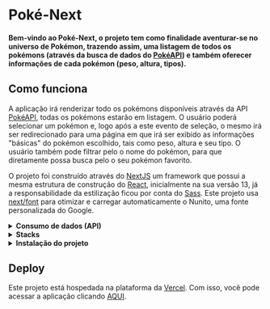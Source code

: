 # Poké-Next

#### Bem-vindo ao Poké-Next, o projeto tem como finalidade aventurar-se no universo de Pokémon, trazendo assim, uma listagem de todos os pokémons (através da busca de dados do [PokéAPI](https://pokeapi.co/docs/v2)) e também oferecer informações de cada pokémon (peso, altura, tipos).

## Como funciona

A aplicação irá renderizar todo os pokémons disponíveis através da API [PokéAPI](https://pokeapi.co/docs/v2), todas os pokémons estarão em listagem. O usuário poderá selecionar um pokémon e, logo após a  este evento de seleção, o mesmo irá ser redirecionado para uma página em que irá ser exibido as informações "básicas" do pokémon escolhido, tais como peso, altura e seu tipo. O usuário também pode filtrar pelo o nome do pokémon, para que diretamente possa busca pelo o seu pokémon favorito.

O projeto foi construído através do [NextJS](https://nextjs.org/docs) um framework que possui a mesma estrutura de construção do [React](https://react.dev/), inicialmente na sua versão 13, já a responsabilidade da estilização ficou por conta do [Sass](https://sass-lang.com/). Este projeto usa [next/font](https://nextjs.org/docs/basic-features/font-optimization) para otimizar e carregar automaticamente o Nunito, uma fonte personalizada do Google.


<details>
  <summary><b>Consumo de dados (API)</b></summary>
  <br/>
  
  <p>Todos os dados exibidos da aplicação foi consumido atráves do <a href="https://pokeapi.co/docs/v2">PokéAPI</a>, a API é gratuito e aberto para uso, porém ela é somente feita para consumo.</p>
</details>

<details>
  <summary><b>Stacks</b></summary>
  <br/>

  - [`NextJS (versão 13+)`](https://nextjs.org/docs)
  - [`Sass`](https://sass-lang.com/)
  - [`TypeScript`](https://www.typescriptlang.org/docs/)
  - [`Mui Core`](https://mui.com/core/)
  - [`React-icons`](https://react-icons.github.io/react-icons/)
</details>

<details>
  <summary><b>Instalação do projeto</b></summary>
  <br />


  1. Clone o repositório

  - Use o comando: `git@github.com:PedroPDIN/poke-next.git`.
  - Entre na pasta do repositório que você acabou de clonar:
      - `cd poke-next`

  2. Instale as dependências

  - Use o comando: `npm install`. 

  3. Logo após isso basta inicia-lo através do servidor de desenvolvimento.

  - use o comando: `npm run dev` 

  4. (opcional) Ou você pode incia-lo em produção.

  - usando o comando: `npm run start` (Lembrando que o projeto deve ter passado pelo o processo de build).
</details>

## Deploy

Este projeto está hospedada na plataforma da [Vercel](https://vercel.com/docs). Com isso, você pode acessar a aplicação clicando [AQUI](https://poke-next-lac.vercel.app/).
